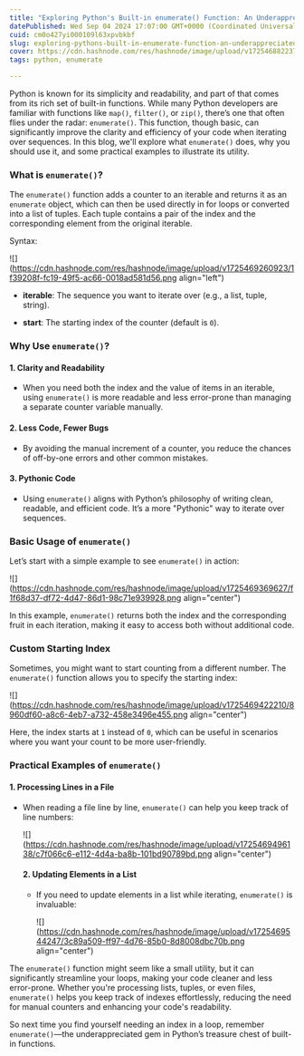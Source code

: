 ```yaml
---
title: "Exploring Python's Built-in enumerate() Function: An Underappreciated Gem"
datePublished: Wed Sep 04 2024 17:07:00 GMT+0000 (Coordinated Universal Time)
cuid: cm0o427yi000109l63xpvbkbf
slug: exploring-pythons-built-in-enumerate-function-an-underappreciated-gem
cover: https://cdn.hashnode.com/res/hashnode/image/upload/v1725468822370/e977da2d-ef85-4969-97a1-b6a852188d0c.webp
tags: python, enumerate

---
```


Python is known for its simplicity and readability, and part of that comes from its rich set of built-in functions. While many Python developers are familiar with functions like `map()`, `filter()`, or `zip()`, there’s one that often flies under the radar: `enumerate()`. This function, though basic, can significantly improve the clarity and efficiency of your code when iterating over sequences. In this blog, we'll explore what `enumerate()` does, why you should use it, and some practical examples to illustrate its utility.

### What is `enumerate()`?

The `enumerate()` function adds a counter to an iterable and returns it as an `enumerate` object, which can then be used directly in for loops or converted into a list of tuples. Each tuple contains a pair of the index and the corresponding element from the original iterable.

Syntax:

![](https://cdn.hashnode.com/res/hashnode/image/upload/v1725469260923/1f39208f-fc19-49f5-ac66-0018ad581d56.png align="left")

* **iterable**: The sequence you want to iterate over (e.g., a list, tuple, string).
    
* **start**: The starting index of the counter (default is `0`).
    

### Why Use `enumerate()`?

#### 1\. **Clarity and Readability**

* When you need both the index and the value of items in an iterable, using `enumerate()` is more readable and less error-prone than managing a separate counter variable manually.
    

#### 2\. **Less Code, Fewer Bugs**

* By avoiding the manual increment of a counter, you reduce the chances of off-by-one errors and other common mistakes.
    

#### 3\. **Pythonic Code**

* Using `enumerate()` aligns with Python’s philosophy of writing clean, readable, and efficient code. It’s a more "Pythonic" way to iterate over sequences.
    

### Basic Usage of `enumerate()`

Let’s start with a simple example to see `enumerate()` in action:

![](https://cdn.hashnode.com/res/hashnode/image/upload/v1725469369627/f1f68d37-df72-4d47-86d1-98c71e939928.png align="center")

In this example, `enumerate()` returns both the index and the corresponding fruit in each iteration, making it easy to access both without additional code.

### Custom Starting Index

Sometimes, you might want to start counting from a different number. The `enumerate()` function allows you to specify the starting index:

![](https://cdn.hashnode.com/res/hashnode/image/upload/v1725469422210/8960df60-a8c6-4eb7-a732-458e3496e455.png align="center")

Here, the index starts at `1` instead of `0`, which can be useful in scenarios where you want your count to be more user-friendly.

### Practical Examples of `enumerate()`

#### 1\. **Processing Lines in a File**

* When reading a file line by line, `enumerate()` can help you keep track of line numbers:
    
    ![](https://cdn.hashnode.com/res/hashnode/image/upload/v1725469496138/c7f066c6-e112-4d4a-ba8b-101bd90789bd.png align="center")
    
    #### 2\. **Updating Elements in a List**
    
    * If you need to update elements in a list while iterating, `enumerate()` is invaluable:
        
        ![](https://cdn.hashnode.com/res/hashnode/image/upload/v1725469544247/3c89a509-ff97-4d76-85b0-8d8008dbc70b.png align="center")
        

The `enumerate()` function might seem like a small utility, but it can significantly streamline your loops, making your code cleaner and less error-prone. Whether you're processing lists, tuples, or even files, `enumerate()` helps you keep track of indexes effortlessly, reducing the need for manual counters and enhancing your code's readability.

So next time you find yourself needing an index in a loop, remember `enumerate()`—the underappreciated gem in Python’s treasure chest of built-in functions.
